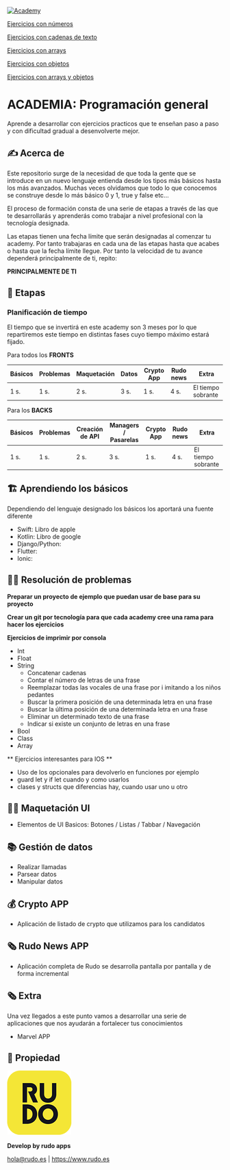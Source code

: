 [![Academy](https://img.shields.io/badge/Languages-all-orange?style=flat-square)](https://img.shields.io/badge/Languages-all-orange?style=flat-square)

[Ejercicios con números](exercises/numbers.md)

[Ejercicios con cadenas de texto](exercises/strings.md)

[Ejercicios con arrays](exercises/arrays.md)

[Ejercicios con objetos](exercises/objects.md)

[Ejercicios con arrays y objetos](exercises/arraysandobjects.md)

# ACADEMIA: Programación general
Aprende a desarrollar con ejercicios practicos que te enseñan paso a paso y con dificultad gradual a desenvolverte mejor. 

## ✍️ Acerca de
Este repositorio surge de la necesidad de que toda la gente que se introduce en un nuevo lenguaje entienda desde los tipos más básicos hasta los más avanzados. Muchas veces olvidamos que todo lo que conocemos se construye desde lo más básico 0 y 1, true y false etc...

El proceso de formación consta de una serie de etapas a través de las que te desarrollarás y aprenderás como trabajar a nivel profesional con la tecnología designada.

Las etapas tienen una fecha límite que serán designadas al comenzar tu academy. Por tanto trabajaras en cada una de las etapas hasta que acabes o hasta que la fecha límite llegue. Por tanto la velocidad de tu avance dependerá principalmente de ti, repito:

 **PRINCIPALMENTE DE TI**


## 📝 Etapas

### Planificación de tiempo

El tiempo que se invertirá en este academy son 3 meses por lo que repartiremos este tiempo en distintas fases cuyo tiempo máximo estará fijado.

Para todos los **FRONTS**

| Básicos| Problemas | Maquetación | Datos | Crypto App | Rudo news | Extra |
| ----- | ---- | ---- | ---- | ---- | ---- | ---- | 
| 1 s.  | 1 s. | 2 s. | 3 s. | 1 s. | 4 s. | El tiempo sobrante |

Para los **BACKS**

| Básicos| Problemas | Creación de API | Managers / Pasarelas | Crypto App | Rudo news | Extra |
| ----- | ---- | ---- | ---- | ---- | ---- | ---- | 
| 1 s. | 1 s. | 2 s. | 3 s. | 1 s. | 4 s. | El tiempo sobrante |

## 🏗 Aprendiendo los básicos

Dependiendo del lenguaje designado los básicos los aportará una fuente diferente

- Swift: Libro de apple
- Kotlin: Libro de google
- Django/Python: 
- Flutter:  
- Ionic: 

## 🕵️‍♀️ Resolución de problemas

**Preparar un proyecto de ejemplo que puedan usar de base para su proyecto**

**Crear un git por tecnología para que cada academy cree una rama para hacer los ejercicios**

**Ejercicios de imprimir por consola**

- Int
- Float
- String
  - Concatenar cadenas
  - Contar el número de letras de una frase
  - Reemplazar todas las vocales de una frase por i imitando a los niños pedantes
  - Buscar la primera posición de una determinada letra en una frase
  - Buscar la última posición de una determinada letra en una frase
  - Eliminar un determinado texto de una frase
  - Indicar si existe un conjunto de letras en una frase
- Bool
- Class
- Array

** Ejercicios interesantes para IOS **
- Uso de los opcionales para devolverlo en funciones por ejemplo
- guard let y if let cuando y como usarlos
- clases y structs que diferencias hay, cuando usar uno u otro 

## 🧑‍🎨 Maquetación UI 

- Elementos de UI Basicos: Botones / Listas / Tabbar / Navegación

## 📚 Gestión de datos

- Realizar llamadas 
- Parsear datos
- Manipular datos

## 💰 Crypto APP

- Aplicación de listado de crypto que utilizamos para los candidatos

## 🗞 Rudo News APP

- Aplicación completa de Rudo se desarrolla pantalla por pantalla y de forma incremental

## 🗞 Extra

Una vez llegados a este punto vamos a desarrollar una serie de aplicaciones que nos ayudarán a fortalecer tus conocimientos

- Marvel APP

## 🔖 Propiedad

![Rudo](README/rudo.png)

**Develop by rudo apps**

hola@rudo.es | https://www.rudo.es
